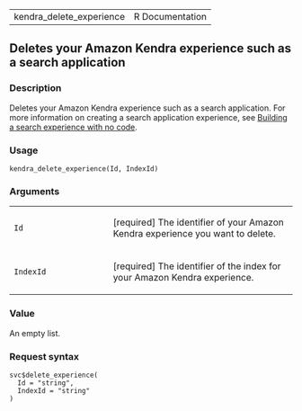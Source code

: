 <table style="width: 100%;">
<tbody>
<tr class="odd">
<td>kendra_delete_experience</td>
<td style="text-align: right;">R Documentation</td>
</tr>
</tbody>
</table>

## Deletes your Amazon Kendra experience such as a search application

### Description

Deletes your Amazon Kendra experience such as a search application. For
more information on creating a search application experience, see
[Building a search experience with no
code](https://docs.aws.amazon.com/kendra/latest/dg/deploying-search-experience-no-code.html).

### Usage

    kendra_delete_experience(Id, IndexId)

### Arguments

<table>
<colgroup>
<col style="width: 35%" />
<col style="width: 65%" />
</colgroup>
<tbody>
<tr class="odd">
<td><code id="kendra_delete_experience_:_Id">Id</code></td>
<td><p>[required] The identifier of your Amazon Kendra experience you
want to delete.</p></td>
</tr>
<tr class="even">
<td><code id="kendra_delete_experience_:_IndexId">IndexId</code></td>
<td><p>[required] The identifier of the index for your Amazon Kendra
experience.</p></td>
</tr>
</tbody>
</table>

### Value

An empty list.

### Request syntax

    svc$delete_experience(
      Id = "string",
      IndexId = "string"
    )
